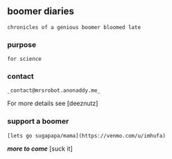 ## boomer diaries

	chronicles of a genious boomer bloomed late

### purpose

	for science

### contact
```contact
_contact@mrsrobot.anonaddy.me_
```

For more details see [deeznutz]

### support a boomer

	[lets go sugapapa/mama](https://venmo.com/u/imhufa)

**_more to come_** [suck it]

